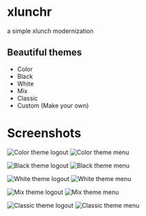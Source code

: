 # xlunchr
a simple xlunch modernization


## Beautiful themes
- Color
- Black
- White
- Mix
- Classic
- Custom (Make your own)

# Screenshots
![Color theme logout](https://raw.githubusercontent.com/saymoncoppi/xlunchr/master/base/docs/screenshots/xlunchr-color-logout.png "Color theme logout")
![Color theme menu](https://raw.githubusercontent.com/saymoncoppi/xlunchr/master/base/docs/screenshots/xlunchr-color-menu.png "Color theme menu")

![Black theme logout](https://raw.githubusercontent.com/saymoncoppi/xlunchr/master/base/docs/screenshots/xlunchr-black-logout.png "Black theme logout")
![Black theme menu](https://raw.githubusercontent.com/saymoncoppi/xlunchr/master/base/docs/screenshots/xlunchr-black-menu.png "Black theme menu")

![White theme logout](https://raw.githubusercontent.com/saymoncoppi/xlunchr/master/base/docs/screenshots/xlunchr-white-logout.png "White theme logout")
![White theme menu](https://raw.githubusercontent.com/saymoncoppi/xlunchr/master/base/docs/screenshots/xlunchr-white-menu.png "White theme menu")

![Mix theme logout](https://raw.githubusercontent.com/saymoncoppi/xlunchr/master/base/docs/screenshots/xlunchr-white-logout.png "Mix theme logout")
![Mix theme menu](https://raw.githubusercontent.com/saymoncoppi/xlunchr/master/base/docs/screenshots/xlunchr-white-menu.png "Mix theme menu")

![Classic theme logout](https://raw.githubusercontent.com/saymoncoppi/xlunchr/master/base/docs/screenshots/xlunchr-white-logout.png "Classic theme logout")
![Classic theme menu](https://raw.githubusercontent.com/saymoncoppi/xlunchr/master/base/docs/screenshots/xlunchr-white-menu.png "Classic theme menu")
